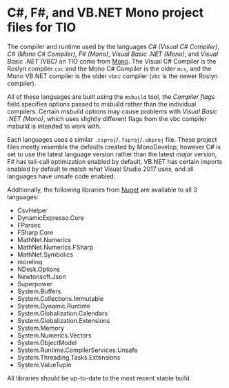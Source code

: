 # C#, F#, and VB.NET Mono project files for TIO

The compiler and runtime used by the languages *C# (Visual C# Compiler)*, *C# (Mono C# Compiler)*, *F# (Mono)*, *Visual Basic .NET (Mono)*, and *Visual Basic .NET (VBC)* on TIO come from [Mono](https://www.mono-project.com/). The Visual C# Compiler is the Roslyn compiler `csc` and the Mono C# Compiler is the older `mcs`, and the Mono VB.NET compiler is the older `vbnc` compiler (`vbc` is the newer Roslyn compiler).

All of these languages are built using the `msbuild` tool, the *Compiler flags* field specifies options passed to msbuild rather than the individual compilers. Certain msbuild options may cause problems with *Visual Basic .NET (Mono)*, which uses slightly different flags from the vbc compiler msbuild is intended to work with.

Each languages uses a similar `.csproj`/`.fsproj`/`.vbproj` file. 
These project files mostly resemble the defaults created by MonoDevelop, however C# is set to use the latest language version rather than the latest *major* version, F# has tail-call optimization enabled by default, VB.NET has certain imports enabled by default to match what Visual Studio 2017 uses, and all languages have unsafe code enabled.

Additionally, the following libraries from [Nuget](https://www.nuget.org/) are available to all 3 languages:

 - CsvHelper
 - DynamicExpresso.Core
 - FParsec
 - FSharp.Core
 - MathNet.Numerics
 - MathNet.Numerics.FSharp
 - MathNet.Symbolics
 - morelinq
 - NDesk.Options
 - Newtonsoft.Json
 - Superpower
 - System.Buffers
 - System.Collections.Immutable
 - System.Dynamic.Runtime
 - System.Globalization.Calendars
 - System.Globalization.Extensions
 - System.Memory
 - System.Numerics.Vectors
 - System.ObjectModel
 - System.Runtime.CompilerServices.Unsafe
 - System.Threading.Tasks.Extensions
 - System.ValueTuple

All libraries should be up-to-date to the most recent stable build.